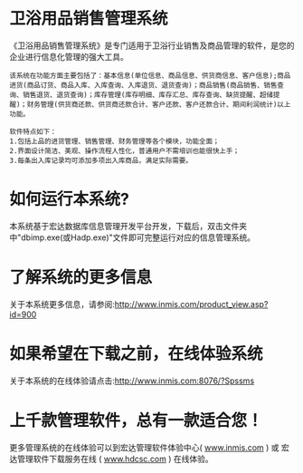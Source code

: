 # 卫浴用品销售管理系统

   《卫浴用品销售管理系统》是专门适用于卫浴行业销售及商品管理的软件，是您的企业进行信息化管理的强大工具。
   
    该系统在功能方面主要包括了：基本信息(单位信息、商品信息、供货商信息、客户信息);商品进货(商品订货、商品入库、入库查询、入库退货、退货查询)；商品销售(商品销售、销售查询、销售退货、退货查询)；库存管理(库存明细、库存汇总、库存查询、缺货提醒、超储提醒)；财务管理(供货商还款、供货商还款合计、客户还款、客户还款合计、期间利润统计)以上功能。
    
    软件特点如下：  
    1.包括上品的进货管理、销售管理、财务管理等各个模块，功能全面；  
    2.界面设计简洁、美观、操作流程人性化，普通用户不需培训也能很快上手；   
    3.每条出入库记录均可添加多项出入库商品，满足实际需要。  

# 如何运行本系统?

本系统基于宏达数据库信息管理开发平台开发，下载后，双击文件夹中"dbimp.exe(或Hadp.exe)"文件即可完整运行对应的信息管理系统。

# 了解系统的更多信息

关于本系统更多信息，请参阅:http://www.inmis.com/product_view.asp?id=900

# 如果希望在下载之前，在线体验系统

关于本系统的在线体验请点击:http://www.inmis.com:8076/?Spssms

# 上千款管理软件，总有一款适合您！

更多管理系统的在线体验可以到宏达管理软件体验中心( www.inmis.com ) 或 宏达管理软件下载服务在线 ( www.hdcsc.com ) 在线体验。

